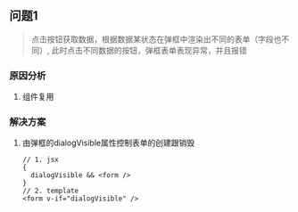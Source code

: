 ## 问题1

> 点击按钮获取数据，根据数据某状态在弹框中渲染出不同的表单（字段也不同）, 此时点击不同数据的按钮，弹框表单表现异常，并且报错

### 原因分析

1. 组件复用

### 解决方案

1. 由弹框的dialogVisible属性控制表单的创建跟销毁
   ```
   // 1. jsx
   {
     dialogVisible && <form />
   }
   // 2. template
   <form v-if="dialogVisible" />
   ```